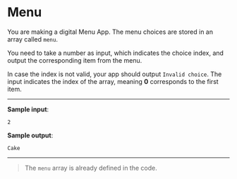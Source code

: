 # Menu

You are making a digital Menu App. The menu choices are stored in an array called `menu`.

You need to take a number as input, which indicates the choice index, and output the corresponding item from the menu.

In case the index is not valid, your app should output `Invalid choice`.
The input indicates the index of the array, meaning **0** corresponds to the first item.

---

**Sample input**:
```
2
```

**Sample output**:
```
Cake
```

---

>The `menu` array is already defined in the code.